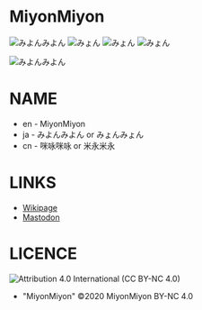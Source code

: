 # MiyonMiyon

![みよんみよん](https://res.cloudinary.com/weep/image/upload/c_scale,h_180/v1549293189/img/myon.png) ![みょん](https://res.cloudinary.com/weep/image/upload/c_scale,h_180/v1549295157/img/_____1_2.png) ![みょん](https://res.cloudinary.com/weep/image/upload/c_scale,h_180/v1549295157/img/_____1_3.png) ![みょん](https://res.cloudinary.com/weep/image/upload/c_scale,h_180/v1549295158/img/_____1_4.png) 

![みよんみよん](https://res.cloudinary.com/weep/image/upload/c_scale,w_128/v1549292252/img/myonmyon.gif)

# NAME 

- en - MiyonMiyon
- ja - みよんみよん or みょんみょん
- cn - 咪咏咪咏 or 米永米永


# LINKS

- [Wikipage](https://github.com/MiyonMiyon/InstanceTicker/wiki/MIYON)
- [Mastodon](https://miyon.net/@miyon)


# LICENCE

![Attribution 4.0 International (CC BY-NC 4.0)](https://i.creativecommons.org/l/by-nc/4.0/80x15.png)

- "MiyonMiyon" ©2020 MiyonMiyon BY-NC 4.0

